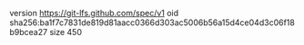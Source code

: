 version https://git-lfs.github.com/spec/v1
oid sha256:ba1f7c7831de819d81aacc0366d303ac5006b56a15d4ce04d3c06f18b9bcea27
size 450
